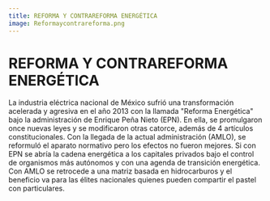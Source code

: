 ```yaml
---
title: REFORMA Y CONTRAREFORMA ENERGÉTICA
image: Reformaycontrareforma.png
---
```


# REFORMA Y CONTRAREFORMA ENERGÉTICA

La industria eléctrica nacional de México sufrió una transformación acelerada y agresiva en el año 2013 con la llamada "Reforma Energética" bajo la administración de Enrique Peña Nieto (EPN). En ella, se promulgaron once nuevas leyes y se modificaron otras catorce, además de 4 artículos constitucionales. Con la llegada de la actual administración (AMLO), se reformuló el aparato normativo pero los efectos no fueron mejores. Si con EPN se abría la cadena energética a los capitales privados bajo el control de organismos más autónomos y con una agenda de transición energética. Con AMLO se retrocede a una matriz basada en hidrocarburos y el beneficio va para las élites nacionales quienes pueden compartir el pastel con particulares. 

